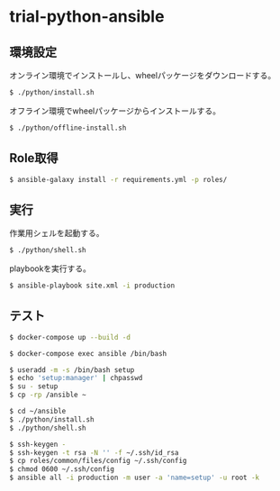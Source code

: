 trial-python-ansible
====================

環境設定
--------

オンライン環境でインストールし、wheelパッケージをダウンロードする。

```sh
$ ./python/install.sh
```

オフライン環境でwheelパッケージからインストールする。

```sh
$ ./python/offline-install.sh
```


Role取得
--------

```sh
$ ansible-galaxy install -r requirements.yml -p roles/
```


実行
----

作業用シェルを起動する。

```sh
$ ./python/shell.sh
```

playbookを実行する。

```sh
$ ansible-playbook site.xml -i production
```

テスト
------

```sh
$ docker-compose up --build -d
```

```sh
$ docker-compose exec ansible /bin/bash
```

```sh
$ useradd -m -s /bin/bash setup
$ echo 'setup:manager' | chpasswd
$ su - setup
$ cp -rp /ansible ~
```

```sh
$ cd ~/ansible
$ ./python/install.sh
$ ./python/shell.sh
```

```sh
$ ssh-keygen -
$ ssh-keygen -t rsa -N '' -f ~/.ssh/id_rsa
$ cp roles/common/files/config ~/.ssh/config
$ chmod 0600 ~/.ssh/config
$ ansible all -i production -m user -a 'name=setup' -u root -k
```

